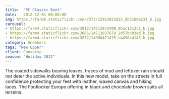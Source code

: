```yaml
---
title:  "PC Classic Boot"
date:   2012-12-01 00:00:00
img: https://farm8.staticflickr.com/7573/15913021025_6b3160e231_b.jpg
carousel:
- https://farm4.staticflickr.com/3912/14713872408_9bac1312c1_b.jpg
- https://farm4.staticflickr.com/3865/14713837679_2d57bc03ed_b.jpg
- https://farm4.staticflickr.com/3877/14900471475_e4490c4143_b.jpg
category: Sneakers
tags: "New Upper"
client: Converse
season: "Holiday 2012"
---
```

The coated sidewalks bearing leaves, traces of mud and leftover rain should not deter the active individuals. In this new model, take on the streets in full confidence protecting your feet with leather, waxed canvas and hiking laces. The Footlocker Europe offering in black and chocolate brown suits all terrains.
